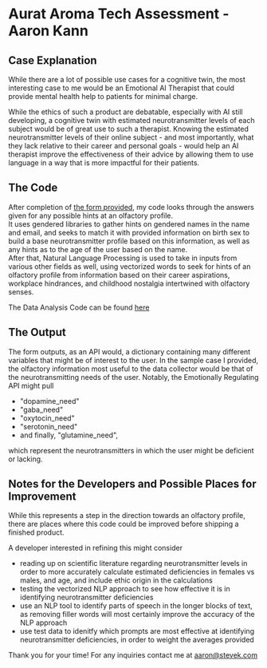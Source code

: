 # Aurat Aroma Tech Assessment - Aaron Kann

## Case Explanation
While there are a lot of possible use cases for a cognitive twin, 
the most interesting case to me would be an Emotional AI Therapist
that could provide mental health help to patients for minimal charge.  

While the ethics of such a product are debatable, especially with AI
still developing, a cognitive twin with estimated neurotransmitter levels
of each subject would be of great use to such a therapist. 
Knowing the estimated neurotransmitter levels of their online subject - 
and most importantly, what they lack relative to their career and personal goals - 
would help an AI therapist
improve the effectiveness of their advice by allowing them to use 
language in a way that is more impactful for their patients. 

## The Code
After completion of
[the form provided](https://sleepy-forest-18847-e830f43163a6.herokuapp.com/),
my code looks through the answers given for any possible hints at an olfactory profile.  
It uses gendered libraries to gather hints on gendered names in the name and email,
and seeks to match it with provided information on birth sex to build a base
neurotransmitter profile based on this information, as well as any hints 
as to the age of the user based on the name.  
After that, Natural Language Processing is used to take in inputs from various other
fields as well, using vectorized words to seek for hints of an olfactory profile from information based on
their career aspirations, workplace hindrances, and childhood nostalgia intertwined
with olfactory senses. 

The Data Analysis Code can be found [here](data_analysis.py)

## The Output
The form outputs, as an API would, a dictionary containing many different variables that might be of interest to the user.  In the sample case I provided, the olfactory information most useful to the data collector would be that of the 
neurotransmitting needs of the user. 
Notably, the Emotionally Regulating API might pull
- "dopamine_need"
- "gaba_need"
- "oxytocin_need"
- "serotonin_need"
- and finally, "glutamine_need",

which represent the neurotransmitters in which the user might be deficient or lacking.

## Notes for the Developers and Possible Places for Improvement
While this represents a step in the direction towards an olfactory profile,
there are places where this code could be improved before shipping a finished product.

A developer interested in refining this might consider

- reading up on scientific literature regarding neurotransmitter levels in order to more accurately calculate estimated deficiencies in females vs males, and age, and
include ethic origin in the calculations
- testing the vectorized NLP approach to see how effective it is in identifying neurotransmitter deficiencies
- use an NLP tool to identify parts of speech in the longer blocks of text, as removing filler words will most certainly improve the accuracy of the NLP approach
- use test data to idenitfy which prompts are most effective at identifying neurotransmitter deficiencies, in order to weight the averages provided

Thank you for your time! For any inquiries contact me at aaron@stevek.com